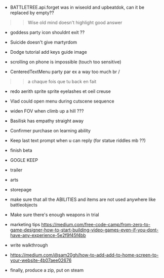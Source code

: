 - BATTLETREE.api.forget was in wiseold and upbeatdok, can it be replaced by empty??
>> Wise old mind doesn't highlight good answer

- goddess party icon shouldnt exit ??

- Suicide doesn't give martyrdom

- Dodge tutorial add keys guide image
- scrolling on phone is impossible (touch too sensitive)
- CenteredTextMenu party par ex a way too much br /
 >> a chaque fois que tu back en fait

- redo aerith sprite sprite eyelashes et oeil creuse

- Vlad could open menu during cutscene sequence

- widen FOV when climb up a hill ???

- Basilisk has empathy straight away  

- Confirmer purchase on learning ability

- Keep last text prompt when u can reply (for statue riddles mb ??)




- finish beta
- GOGLE KEEP
- trailer
- arts
- storepage
- make sure that all the ABILITIES and items are not used anywhere like battleobjects
- Make sure there's enough weapons in trial
- marketing tips https://medium.com/free-code-camp/from-zero-to-game-designer-how-to-start-building-video-games-even-if-you-dont-have-any-experience-5e2f9f45f4bb
- write walkthrough
- https://medium.com/@sam20gh/how-to-add-add-to-home-screen-to-your-website-4b07aee02676
- finally, produce a zip, put on steam

